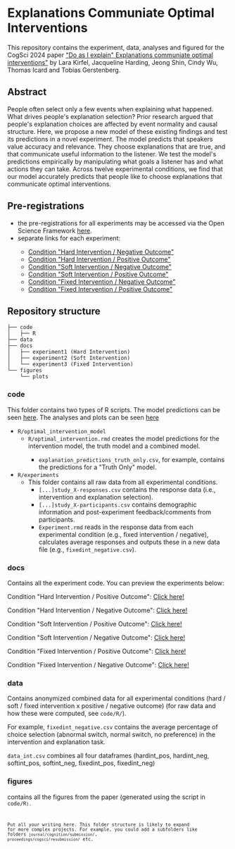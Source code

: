 # Explanations Communiate Optimal Interventions


This repository contains the experiment, data, analyses and figured for the  CogSci 2024 paper <a href="https://psyarxiv.com/XXX/">"Do as I explain" Explanations communiate optimal interventions"</a> by Lara Kirfel, Jacqueline Harding, Jeong Shin, Cindy Wu, Thomas Icard and Tobias Gerstenberg.

## Abstract

People often select only a few events when explaining what happened. What drives people's explanation selection? Prior research argued that people's explanation choices are affected by event normality and causal structure. Here, we propose a new model of these existing findings and test its predictions in a novel experiment. The model predicts that speakers value accuracy and relevance. They choose explanations that are true, and that communicate useful information to the listener. We test the model's predictions empirically by manipulating what goals a listener has and what actions they can take. Across twelve experimental conditions, we find that our model accurately predicts that people like to choose explanations that communicate optimal interventions.

## Pre-registrations 

<ul>
  <li>the pre-registrations for all experiments may be accessed via the Open Science Framework <a href="https://osf.io/fpyst/">here</a>.</li> 
  <li>separate links for each experiment:</li>
   <ul>
      <li><a href="https://osf.io/8k9sy">Condition "Hard Intervention / Negative Outcome" </a></li>
      <li><a href="https://osf.io/7qzu9">Condition "Hard Intervention / Positive Outcome" </a></li>
      <li><a href="https://osf.io/aw286">Condition "Soft Intervention / Negative Outcome" </a></li>
      <li><a href="https://osf.io/dmgcw">Condition "Soft Intervention / Positive Outcome" </a></li>
      <li><a href="https://osf.io/49bfq">Condition "Fixed Intervention / Negative Outcome" </a></li>
      <li><a href="https://osf.io/rbu7y">Condition "Fixed Intervention / Positive Outcome" </a></li>
    </ul>
</ul> 


## Repository structure 

```
├── code
│   ├── R
├── data
├── docs
│   ├── experiment1 (Hard Intervention)
│   ├── experiment2 (Soft Intervention)
│   └── experiment3 (Fixed Intervention)
└── figures
    └── plots
```

### code

This folder contains two types of R scripts. 
The model predictions can be seen <a href="https://cicl-stanford.github.io/explanation_intervention/analyses/experiments/index.html">here</a>. The analyses and plots can be seen <a href="https://cicl-stanford.github.io/explanation_intervention/analyses/model/index.html">here</a>

<ul>
  <li><code>R/optimal_intervention_model</code>
    <ul>
      <li> <code>R/optimal_intervention.rmd</code> creates the model predictions for the intervention model, the truth model and a combined model.</li>
          <ul>
      <li><code>explanation_predictions_truth_only.csv</code>, for example, contains the predictions for a "Truth Only" model.</li>
           </ul>
    </ul>
  </li>
  <li><code>R/experiments</code>
    <ul>
      <li> This folder contains all raw data from all experimental conditions.
        <ul>
          <li><code>[...]study_X-responses.csv</code> contains the response data (i.e., intervention and explanation selection).</li>
          <li><code>[...]study_X-participants.csv</code> contains demographic information and post-experiment feedback/comments from participants.</li>
          <li><code>Experiment.rmd</code> reads in the response data from each experimental condition (e.g., fixed intervention / negative), calculates average responses and outputs these in a new data file (e.g., <code>fixedint_negative.csv</code>).
          </li>
        </ul>
      </li>
    </ul>
  </li>
</ul>

### docs

Contains all the experiment code. You can preview the experiments below:

Condition "Hard Intervention / Positive Outcome": <a href="https://cicl-stanford.github.io/explanation_intervention/experiment_1/index.html?condition=1">Click here!</a>

Condition "Hard Intervention / Negative Outcome": <a href="https://cicl-stanford.github.io/explanation_intervention/experiment_1/index.html?condition=3">Click here!</a>

Condition "Soft Intervention / Positive Outcome": <a href="https://cicl-stanford.github.io/explanation_intervention/experiment_2/index.html?condition=1">Click here!</a>

Condition "Soft Intervention / Negative Outcome": <a href="https://cicl-stanford.github.io/explanation_intervention/experiment_2/index.html?condition=3">Click here!</a>

Condition "Fixed Intervention / Positive Outcome": <a href="https://cicl-stanford.github.io/explanation_intervention/experiment_3/index.html?condition=1">Click here!</a>

Condition "Fixed Intervention / Negative Outcome": <a href="https://cicl-stanford.github.io/explanation_intervention/experiment_3/index.html?condition=3">Click here!</a>


### data 

Contains anonymized combined data for all experimental conditions (hard / soft / fixed intervention x positive / negative outcome) (for raw data and how these were computed, see <code>code/R/</code>). 

For example, <code>fixedint_negative.csv</code> contains the average percentage of choice selection (abnormal switch, normal switch, no preference) in the intervention and explanation task. 

<code>data_int.csv</code> combines all four dataframes (hardint_pos, hardint_neg, softint_pos, softint_neg, fixedint_pos, fixedint_neg)


### figures 

contains all the figures from the paper (generated using the script in <code>code/R<code/>).


Put all your writing here. This folder structure is likely to expand for more complex projects. For example, you could add a subfolders like folders `journal/cognition/submission/`, `proceedings/cogsci/resubmission/` etc. 
